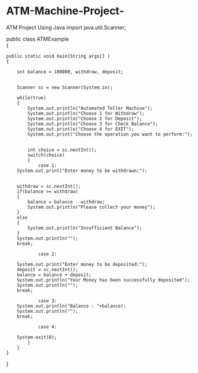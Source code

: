 # ATM-Machine-Project-
ATM Project Using Java
import java.util.Scanner;  
  

public class ATMExample  
{  
  
    public static void main(String args[] )  
    {  
        
        int balance = 100000, withdraw, deposit;  
          
         
        Scanner sc = new Scanner(System.in);  
          
        while(true)  
        {  
            System.out.println("Automated Teller Machine");  
            System.out.println("Choose 1 for Withdraw");  
            System.out.println("Choose 2 for Deposit");  
            System.out.println("Choose 3 for Check Balance");  
            System.out.println("Choose 4 for EXIT");  
            System.out.print("Choose the operation you want to perform:");  
              
             
            int choice = sc.nextInt();  
            switch(choice)  
            {  
                case 1:  
        System.out.print("Enter money to be withdrawn:");  
                      
      
        withdraw = sc.nextInt();  
        if(balance >= withdraw)  
        {  
            balance = balance - withdraw;  
            System.out.println("Please collect your money");  
        }  
        else  
        {     
            System.out.println("Insufficient Balance");  
        }  
        System.out.println("");  
        break;  
   
                case 2:  
                      
        System.out.print("Enter money to be deposited:");  
        deposit = sc.nextInt(); 
        balance = balance + deposit;  
        System.out.println("Your Money has been successfully deposited");  
        System.out.println("");  
        break;  
   
                case 3:  
        System.out.println("Balance : "+balance);  
        System.out.println("");  
        break;  
   
                case 4:  
       
        System.exit(0);  
            }  
        }  
    }  
}  
